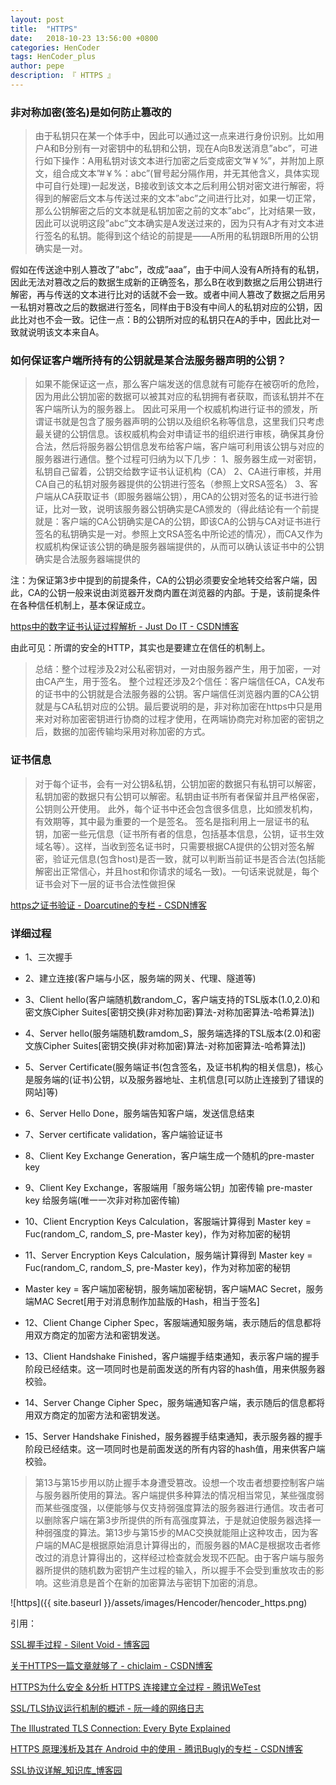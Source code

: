 ```yaml
---
layout: post
title:  "HTTPS"
date:   2018-10-23 13:56:00 +0800
categories: HenCoder
tags: HenCoder_plus
author: pepe
description: 『 HTTPS 』
---
```


### **非对称加密(签名)是如何防止篡改的**

> 由于私钥只在某一个体手中，因此可以通过这一点来进行身份识别。比如用户A和B分别有一对密钥中的私钥和公钥，现在A向B发送消息”abc”，可进行如下操作：A用私钥对该文本进行加密之后变成密文”#￥%”，并附加上原文，组合成文本”#￥%：abc”(冒号起分隔作用，并无其他含义，具体实现中可自行处理)一起发送，B接收到该文本之后利用公钥对密文进行解密，将得到的解密后文本与传送过来的文本”abc”之间进行比对，如果一切正常，那么公钥解密之后的文本就是私钥加密之前的文本”abc”，比对结果一致，因此可以说明这段”abc”文本确实是A发送过来的，因为只有A才有对文本进行签名的私钥。能得到这个结论的前提是——A所用的私钥跟B所用的公钥确实是一对。

假如在传送途中别人篡改了”abc”，改成”aaa”，由于中间人没有A所持有的私钥，因此无法对篡改之后的数据生成新的正确签名，那么B在收到数据之后用公钥进行解密，再与传送的文本进行比对的话就不会一致。或者中间人篡改了数据之后用另一私钥对篡改之后的数据进行签名，同样由于B没有中间人的私钥对应的公钥，因此比对也不会一致。记住一点：B的公钥所对应的私钥只在A的手中，因此比对一致就说明该文本来自A。



### **如何保证客户端所持有的公钥就是某合法服务器声明的公钥？**

> 如果不能保证这一点，那么客户端发送的信息就有可能存在被窃听的危险，因为用此公钥加密的数据可以被其对应的私钥拥有者获取，而该私钥并不在客户端所认为的服务器上。 
因此可采用一个权威机构进行证书的颁发，所谓证书就是包含了服务器声明的公钥以及组织名称等信息，这里我们只考虑最关键的公钥信息。该权威机构会对申请证书的组织进行审核，确保其身份合法，然后将服务器公钥信息发布给客户端，客户端可利用该公钥与对应的服务器进行通信。整个过程可归纳为以下几步： 
1、服务器生成一对密钥，私钥自己留着，公钥交给数字证书认证机构（CA） 
2、CA进行审核，并用CA自己的私钥对服务器提供的公钥进行签名（参照上文RSA签名） 
3、客户端从CA获取证书（即服务器端公钥），用CA的公钥对签名的证书进行验证，比对一致，说明该服务器公钥确实是CA颁发的（得此结论有一个前提就是：客户端的CA公钥确实是CA的公钥，即该CA的公钥与CA对证书进行签名的私钥确实是一对。参照上文RSA签名中所论述的情况），而CA又作为权威机构保证该公钥的确是服务器端提供的，从而可以确认该证书中的公钥确实是合法服务器端提供的

注：为保证第3步中提到的前提条件，CA的公钥必须要安全地转交给客户端，因此，CA的公钥一般来说由浏览器开发商内置在浏览器的内部。于是，该前提条件在各种信任机制上，基本保证成立。


[https中的数字证书认证过程解析 - Just Do IT - CSDN博客](https://blog.csdn.net/abinge317/article/details/51791856?utm_source=blogxgwz6)

由此可见：所谓的安全的HTTP，其实也是要建立在信任的机制上。

> 总结：整个过程涉及2对公私密钥对，一对由服务器产生，用于加密，一对由CA产生，用于签名。 
整个过程还涉及2个信任：客户端信任CA，CA发布的证书中的公钥就是合法服务器的公钥。客户端信任浏览器内置的CA公钥就是与CA私钥对应的公钥。最后要说明的是，非对称加密在https中只是用来对对称加密密钥进行协商的过程才使用，在两端协商完对称加密的密钥之后，数据的加密传输均采用对称加密的方式。

### **证书信息**

> 对于每个证书，会有一对公钥&私钥，公钥加密的数据只有私钥可以解密，私钥加密的数据只有公钥可以解密。私钥由证书所有者保留并且严格保密，公钥则公开使用。 
此外，每个证书中还会包含很多信息，比如颁发机构，有效期等，其中最为重要的一个是签名。 
签名是指利用上一层证书的私钥，加密一些元信息（证书所有者的信息，包括基本信息，公钥，证书生效域名等）。这样，当收到签名证书时，只需要根据CA提供的公钥对签名解密，验证元信息(包含host)是否一致，就可以判断当前证书是否合法(包括能解密出正常信心，并且host和你请求的域名一致)。一句话来说就是，每个证书会对下一层的证书合法性做担保 

[https之证书验证 - Doarcutine的专栏 - CSDN博客](https://blog.csdn.net/u012852986/article/details/78873387?utm_source=blogxgwz0)

### **详细过程**

* 1、三次握手

* 2、建立连接(客户端与小区，服务端的网关、代理、隧道等)

* 3、Client hello(客户端随机数random_C，客户端支持的TSL版本(1.0,2.0)和密文族Cipher Suites[密钥交换(非对称加密)算法-对称加密算法-哈希算法])

* 4、Server hello(服务端随机数ramdom_S，服务端选择的TSL版本(2.0)和密文族Cipher Suites[密钥交换(非对称加密)算法-对称加密算法-哈希算法])

* 5、Server Certificate(服务端证书(包含签名，及证书机构的相关信息)，核心是服务端的(证书)公钥，以及服务器地址、主机信息[可以防止连接到了错误的网站]等)

* 6、Server Hello Done，服务端告知客户端，发送信息结束

* 7、Server certificate validation，客户端验证证书

* 8、Client Key Exchange Generation，客户端生成一个随机的pre-master key

* 9、Client Key Exchange，客服端用「服务端公钥」加密传输 pre-master key 给服务端(唯一一次非对称加密传输)

* 10、Client Encryption Keys Calculation，客服端计算得到 Master key = Fuc(random_C, random_S, pre-Master key)，作为对称加密的秘钥

* 11、Server Encryption Keys Calculation，服务端计算得到 Master key = Fuc(random_C, random_S, pre-Master key)，作为对称加密的秘钥

* Master key = 客户端加密秘钥，服务端加密秘钥，客户端MAC Secret，服务端MAC Secret[用于对消息制作加盐版的Hash，相当于签名]

* 12、Client Change Cipher Spec，客服端通知服务端，表示随后的信息都将用双方商定的加密方法和密钥发送。

* 13、Client Handshake Finished，客户端握手结束通知，表示客户端的握手阶段已经结束。这一项同时也是前面发送的所有内容的hash值，用来供服务器校验。

* 14、Server Change Cipher Spec，服务端通知客户端，表示随后的信息都将用双方商定的加密方法和密钥发送。

* 15、Server Handshake Finished，服务器握手结束通知，表示服务器的握手阶段已经结束。这一项同时也是前面发送的所有内容的hash值，用来供客户端校验。



> 第13与第15步用以防止握手本身遭受篡改。设想一个攻击者想要控制客户端与服务器所使用的算法。客户端提供多种算法的情况相当常见，某些强度弱而某些强度强，以便能够与仅支持弱强度算法的服务器进行通信。攻击者可以删除客户端在第3步所提供的所有高强度算法，于是就迫使服务器选择一种弱强度的算法。第13步与第15步的MAC交换就能阻止这种攻击，因为客户端的MAC是根据原始消息计算得出的，而服务器的MAC是根据攻击者修改过的消息计算得出的，这样经过检查就会发现不匹配。由于客户端与服务器所提供的随机数为密钥产生过程的输入，所以握手不会受到重放攻击的影响。这些消息是首个在新的加密算法与密钥下加密的消息。


![https]({{ site.baseurl }}/assets/images/Hencoder/hencoder_https.png)

引用：

[SSL握手过程 - Silent Void - 博客园](http://www.cnblogs.com/happyhippy/archive/2007/05/14/746476.html)

[关于HTTPS一篇文章就够了 - chiclaim - CSDN博客](https://blog.csdn.net/johnny901114/article/details/54754921?utm_source=blogxgwz3)

[HTTPS为什么安全 &分析 HTTPS 连接建立全过程 - 腾讯WeTest](https://wetest.qq.com/lab/view/110.html)

[SSL/TLS协议运行机制的概述 - 阮一峰的网络日志](http://www.ruanyifeng.com/blog/2014/02/ssl_tls.html)

[The Illustrated TLS Connection: Every Byte Explained](https://tls.ulfheim.net/)

[HTTPS 原理浅析及其在 Android 中的使用 - 腾讯Bugly的专栏 - CSDN博客](https://blog.csdn.net/tencent_bugly/article/details/72626127)

[SSL协议详解_知识库_博客园](https://kb.cnblogs.com/page/162080/)